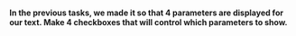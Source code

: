 #### In the previous tasks, we made it so that 4 parameters are displayed for our text. Make 4 checkboxes that will control which parameters to show.